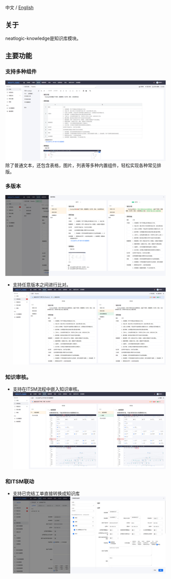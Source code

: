 中文 / [English](README.en.md)

## 关于

neatlogic-knowledge是知识库模块。

## 主要功能

### 支持多种组件

![img_1.png](README_IMAGES/img.png)
除了普通文本，还包含表格，图片，列表等多种内置组件，轻松实现各种常见排版。

### 多版本

![img.png](README_IMAGES/img1.png)

- 支持任意版本之间进行比对。
  ![img.png](README_IMAGES/img3.png)

### 知识审核。

- 支持在ITSM流程中嵌入知识审核。
  ![img.png](README_IMAGES/img4.png)

### 和ITSM联动

- 支持已完结工单直接转换成知识库
  ![img.png](README_IMAGES/img2.png)

